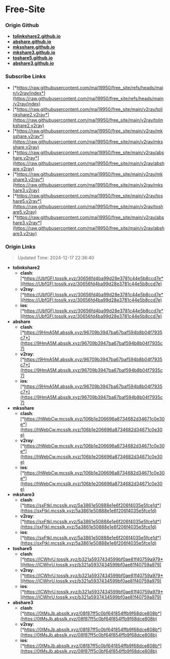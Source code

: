 # Free-Site

### Origin Github

- [**tolinkshare2.github.io**](https://github.com/tolinkshare2/tolinkshare2.github.io)
- [**abshare.github.io**](https://github.com/abshare/abshare.github.io)
- [**mksshare.github.io**](https://github.com/mksshare/mksshare.github.io)
- [**mkshare3.github.io**](https://github.com/mkshare3/mkshare3.github.io)
- [**toshare5.github.io**](https://github.com/toshare5/toshare5.github.io)
- [**abshare3.github.io**](https://github.com/abshare3/abshare3.github.io)

### Subscribe Links

- [*https://raw.githubusercontent.com/mai19950/free_site/refs/heads/main/v2ray/index*](https://raw.githubusercontent.com/mai19950/free_site/refs/heads/main/v2ray/index)
- [*https://raw.githubusercontent.com/mai19950/free_site/main/v2ray/tolinkshare2.v2ray*](https://raw.githubusercontent.com/mai19950/free_site/main/v2ray/tolinkshare2.v2ray)
- [*https://raw.githubusercontent.com/mai19950/free_site/main/v2ray/mksshare.v2ray*](https://raw.githubusercontent.com/mai19950/free_site/main/v2ray/mksshare.v2ray)
- [*https://raw.githubusercontent.com/mai19950/free_site/main/v2ray/abshare.v2ray*](https://raw.githubusercontent.com/mai19950/free_site/main/v2ray/abshare.v2ray)
- [*https://raw.githubusercontent.com/mai19950/free_site/main/v2ray/mkshare3.v2ray*](https://raw.githubusercontent.com/mai19950/free_site/main/v2ray/mkshare3.v2ray)
- [*https://raw.githubusercontent.com/mai19950/free_site/main/v2ray/toshare5.v2ray*](https://raw.githubusercontent.com/mai19950/free_site/main/v2ray/toshare5.v2ray)
- [*https://raw.githubusercontent.com/mai19950/free_site/main/v2ray/abshare3.v2ray*](https://raw.githubusercontent.com/mai19950/free_site/main/v2ray/abshare3.v2ray)

### Origin Links

> Updated Time: 2024-12-17 22:36:40

- **tolinkshare2**
  - **clash**: [*https://UbfGFl.tosslk.xyz/30656fd4ba99d28e3781c44e5b8ccd7e*](https://UbfGFl.tosslk.xyz/30656fd4ba99d28e3781c44e5b8ccd7e)
  - **v2ray**: [*https://UbfGFl.tosslk.xyz/30656fd4ba99d28e3781c44e5b8ccd7e*](https://UbfGFl.tosslk.xyz/30656fd4ba99d28e3781c44e5b8ccd7e)
  - **ios**: [*https://UbfGFl.tosslk.xyz/30656fd4ba99d28e3781c44e5b8ccd7e*](https://UbfGFl.tosslk.xyz/30656fd4ba99d28e3781c44e5b8ccd7e)
- **abshare**
  - **clash**: [*https://9HmA5M.absslk.xyz/96709b3947ba67baf594b8b04f7935c7*](https://9HmA5M.absslk.xyz/96709b3947ba67baf594b8b04f7935c7)
  - **v2ray**: [*https://9HmA5M.absslk.xyz/96709b3947ba67baf594b8b04f7935c7*](https://9HmA5M.absslk.xyz/96709b3947ba67baf594b8b04f7935c7)
  - **ios**: [*https://9HmA5M.absslk.xyz/96709b3947ba67baf594b8b04f7935c7*](https://9HmA5M.absslk.xyz/96709b3947ba67baf594b8b04f7935c7)
- **mksshare**
  - **clash**: [*https://hWebCw.mcsslk.xyz/106b1e206696a8734682d34671c0e30e*](https://hWebCw.mcsslk.xyz/106b1e206696a8734682d34671c0e30e)
  - **v2ray**: [*https://hWebCw.mcsslk.xyz/106b1e206696a8734682d34671c0e30e*](https://hWebCw.mcsslk.xyz/106b1e206696a8734682d34671c0e30e)
  - **ios**: [*https://hWebCw.mcsslk.xyz/106b1e206696a8734682d34671c0e30e*](https://hWebCw.mcsslk.xyz/106b1e206696a8734682d34671c0e30e)
- **mkshare3**
  - **clash**: [*https://sxFtkI.mcsslk.xyz/5a3861e50888e1e6f206f4035e5fce1d*](https://sxFtkI.mcsslk.xyz/5a3861e50888e1e6f206f4035e5fce1d)
  - **v2ray**: [*https://sxFtkI.mcsslk.xyz/5a3861e50888e1e6f206f4035e5fce1d*](https://sxFtkI.mcsslk.xyz/5a3861e50888e1e6f206f4035e5fce1d)
  - **ios**: [*https://sxFtkI.mcsslk.xyz/5a3861e50888e1e6f206f4035e5fce1d*](https://sxFtkI.mcsslk.xyz/5a3861e50888e1e6f206f4035e5fce1d)
- **toshare5**
  - **clash**: [*https://lCWhrU.tosslk.xyz/b321a5937434599bf0ae81f40759a979*](https://lCWhrU.tosslk.xyz/b321a5937434599bf0ae81f40759a979)
  - **v2ray**: [*https://lCWhrU.tosslk.xyz/b321a5937434599bf0ae81f40759a979*](https://lCWhrU.tosslk.xyz/b321a5937434599bf0ae81f40759a979)
  - **ios**: [*https://lCWhrU.tosslk.xyz/b321a5937434599bf0ae81f40759a979*](https://lCWhrU.tosslk.xyz/b321a5937434599bf0ae81f40759a979)
- **abshare3**
  - **clash**: [*https://0tMsJb.absslk.xyz/08f87ff5c0bf64f854ffb9f68dce808b*](https://0tMsJb.absslk.xyz/08f87ff5c0bf64f854ffb9f68dce808b)
  - **v2ray**: [*https://0tMsJb.absslk.xyz/08f87ff5c0bf64f854ffb9f68dce808b*](https://0tMsJb.absslk.xyz/08f87ff5c0bf64f854ffb9f68dce808b)
  - **ios**: [*https://0tMsJb.absslk.xyz/08f87ff5c0bf64f854ffb9f68dce808b*](https://0tMsJb.absslk.xyz/08f87ff5c0bf64f854ffb9f68dce808b)
